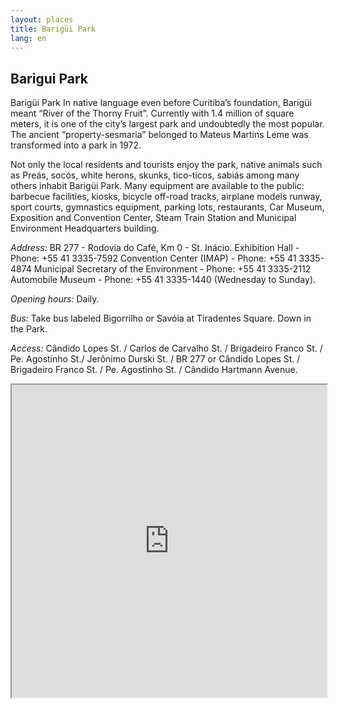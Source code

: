 ```yaml
---
layout: places
title: Barigüi Park
lang: en
---
```


## Barigui Park

Barigüi Park In native language even before Curitiba’s foundation, Barigüi meant “River of the Thorny Fruit”. Currently with 1.4 million of square meters, it is one of the city’s largest park and undoubtedly the most popular. The ancient “property-sesmaria” belonged to Mateus Martins Leme was transformed into a park in 1972.

Not only the local residents and tourists enjoy the park, native animals such as Preás, socós, white herons, skunks, tico-ticos, sabiás among many others inhabit Barigüi Park. Many equipment are available to the public: barbecue facilities, kiosks, bicycle off-road tracks, airplane models runway, sport courts, gymnastics equipment, parking lots, restaurants, Car Museum, Exposition and Convention Center, Steam Train Station and Municipal Environment Headquarters building.


*Address:*
BR 277 - Rodovia do Café, Km 0 - St. Inácio.
Exhibition Hall - Phone: +55 41 3335-7592
Convention Center (IMAP) - Phone: +55 41 3335-4874
Municipal Secretary of the Environment - Phone: +55 41 3335-2112
Automobile Museum - Phone: +55 41 3335-1440 (Wednesday to Sunday).

*Opening hours:*
Daily.

*Bus:*
Take bus labeled Bigorrilho or Savóia at Tiradentes Square. Down in the Park.

*Access:*
 Cândido Lopes St. / Carlos de Carvalho St. / Brigadeiro Franco St. / Pe. Agostinho St./ Jerônimo Durski St. / BR 277 or Cândido Lopes St. / Brigadeiro Franco St. / Pe. Agostinho St. / Cândido Hartmann Avenue.

<iframe style="width:100%; height:500px;" src="https://a.tiles.mapbox.com/v3/nolram.ij3ekjj0/attribution,zoompan,zoomwheel,geocoder,share.html"></iframe>
